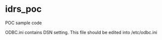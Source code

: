 # idrs_poc
POC sample code

ODBC.ini contains DSN setting. This file should be edited into /etc/odbc.ini
